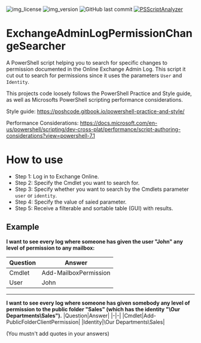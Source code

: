 ![img_license](https://img.shields.io/github/license/MichaelSchoenburg/ExchangeAdminLogPermissionChangeSearcher) ![img_version](https://img.shields.io/github/v/release/MichaelSchoenburg/ExchangeAdminLogPermissionChangeSearcher) ![GitHub last commit](https://img.shields.io/github/last-commit/michaelschoenburg/ExchangeAdminLogPermissionChangeSearcher) [![PSScriptAnalyzer](https://github.com/MichaelSchoenburg/ExchangeAdminLogPermissionChangeSearcher/actions/workflows/powershell.yml/badge.svg)](https://github.com/MichaelSchoenburg/ExchangeAdminLogPermissionChangeSearcher/actions/workflows/powershell.yml)

# ExchangeAdminLogPermissionChangeSearcher
A PowerShell script helping you to search for specific changes to permission documented in the Online Exchange Admin Log.
This script it cut out to search for permissions since it uses the parameters `User` and `Identity`.

This projects code loosely follows the PowerShell Practice and Style guide, as well as Microsofts PowerShell scripting performance considerations.

Style guide: https://poshcode.gitbook.io/powershell-practice-and-style/

Performance Considerations: https://docs.microsoft.com/en-us/powershell/scripting/dev-cross-plat/performance/script-authoring-considerations?view=powershell-7.1

# How to use
* Step 1: Log in to Exchange Online.
* Step 2: Specify the Cmdlet you want to search for.
* Step 3: Specify whether you want to search by the Cmdlets parameter `user` or `identity`.
* Step 4: Specify the value of saied parameter.
* Step 5: Receive a filterable and sortable table (GUI) with results.

## Example
**I want to see every log where someone has given the user "John" any level of permission to any mailbox:**

|Question|Answer|
|-|-|
|Cmdlet|Add-MailboxPermission|
|User|John|

---

**I want to see every log where someone has given somebody any level of permission to the public folder "Sales" (which has the identity "\Our Departments\Sales").**
|Question|Answer|
|-|-|
|Cmdlet|Add-PublicFolderClientPermission|
|Identity|\Our Departments\Sales|

(You mustn't add quotes in your answers)
